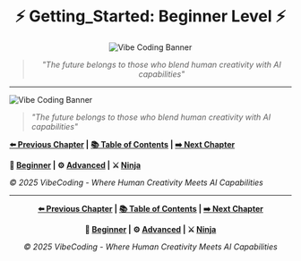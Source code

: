 <div align="center">

# ⚡ Getting_Started: Beginner Level ⚡

</div>

<div align="center">

![Vibe Coding Banner](https://i.imgur.com/XYZ123.png)

</div>

<div align="center">

> *"The future belongs to those who blend human creativity with AI capabilities"*

</div>

---




![Vibe Coding Banner](https://i.imgur.com/XYZ123.png)



> *"The future belongs to those who blend human creativity with AI capabilities"*





**[⬅️ Previous Chapter](../Chapter_01_*) | [📚 Table of Contents](../../README.md) | [➡️ Next Chapter](../Chapter_03_*)**



**🔰 [Beginner](./Chapter_02_Beginner.md) | ⚙️ [Advanced](./Chapter_02_Advanced.md) | ⚔️ [Ninja](./Chapter_02_Ninja.md)**



*© 2025 VibeCoding - Where Human Creativity Meets AI Capabilities*


---

<div align="center">

**[⬅️ Previous Chapter](../Chapter_01_*) | [📚 Table of Contents](../../README.md) | [➡️ Next Chapter](../Chapter_03_*)**

</div>

<div align="center">

**🔰 [Beginner](./Chapter_02_Beginner.md) | ⚙️ [Advanced](./Chapter_02_Advanced.md) | ⚔️ [Ninja](./Chapter_02_Ninja.md)**

</div>

<div align="center">

*© 2025 VibeCoding - Where Human Creativity Meets AI Capabilities*

</div>
